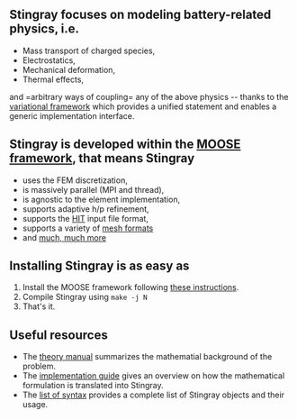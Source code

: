 ## Stingray focuses on modeling battery-related physics, i.e.

- Mass transport of charged species,
- Electrostatics,
- Mechanical deformation,
- Thermal effects,

and =arbitrary ways of coupling= any of the above physics -- thanks to the [variational framework](theory.md) which provides a unified statement and enables a generic implementation interface.

## Stingray is developed within the [MOOSE framework](https://mooseframework.inl.gov), that means Stingray

- uses the FEM discretization,
- is massively parallel (MPI and thread),
- is agnostic to the element implementation,
- supports adaptive h/p refinement,
- supports the [HIT](https://mooseframework.inl.gov/application_usage/input_syntax.html) input file format,
- supports a variety of [mesh formats](https://mooseframework.inl.gov/source/mesh/FileMesh.html)
- and [much, much more](https://mooseframework.inl.gov)

## Installing Stingray is as easy as

1. Install the MOOSE framework following [these instructions](https://mooseframework.inl.gov/getting_started/installation/index.html).
2. Compile Stingray using `make -j N`
3. That's it.

## Useful resources

- The [theory manual](theory.md) summarizes the mathematial background of the problem. 
- The [implementation guide](implementation.md) gives an overview on how the mathematical formulation is translated into Stingray.
- The [list of syntax](stingray.md) provides a complete list of Stingray objects and their usage.
